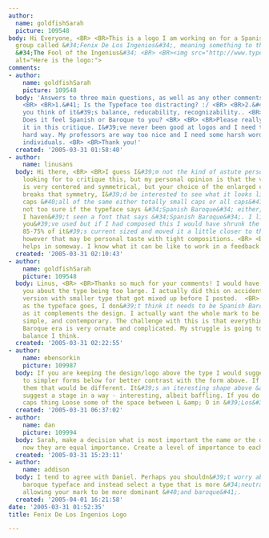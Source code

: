 ```yaml
---
author:
  name: goldfishSarah
  picture: 109548
body: Hi Everyone, <BR> <BR>This is a logo I am working on for a Spanish Baroque Vocal
  group called &#34;Fenix De Los Ingenios&#34;, meaning something to the effect of
  &#34;The Fool of the Ingenius&#34; <BR> <BR><img src="http://www.typophile.com/forums/messages/29/68438.jpg"
  alt="Here is the logo:">
comments:
- author:
    name: goldfishSarah
    picture: 109548
  body: 'Answers to three main questions, as well as any other comments would be appreciated:
    <BR> <BR>1.&#41; Is the Typeface too distracting? :/ <BR> <BR>2.&#41; What do
    you think of it&#39;s balance, reducability, recognizability.. <BR> <BR>3.&#41;
    Does it feel Spanish or Baroque to you? <BR> <BR> <BR>Please really let me have
    it in this critique. I&#39;ve never been good at logos and I need to learn the
    hard way. My professors are way too nice and I need some harsh words from astute
    individuals. <BR> <BR>Thank you!'
  created: '2005-03-31 01:58:40'
- author:
    name: linusans
  body: Hi there, <BR> <BR>I guess I&#39;m not the kind of astute person you&#39;re
    looking for to critique this, but my personal opinion is that the vector ornament/logo
    is very centered and symmetrical, but your choice of the enlarged caps kind of
    breaks that symmetry, I&#39;d be interested to see what it looks like in uniform
    caps &#40;all of the same either totally small caps or all caps&#41;. <BR> <BR>I&#39;m
    not too sure if the typeface says &#34;Spanish Baroque&#34; either, but then again
    I haven&#39;t seen a font that says &#34;Spanish Baroque&#34;. I like the colors
    you&#39;ve used but if I had composed this I would have shrunk the text to about
    85-75% of it&#39;s current sized and moved it a little closer to the graphic,
    however that may be personal taste with tight compositions. <BR> <BR>Hope this
    helps in someway. I know what it can be like to work in a feedback vacuum!
  created: '2005-03-31 02:10:43'
- author:
    name: goldfishSarah
    picture: 109548
  body: Linus, <BR> <BR>Thanks so much for your comments! I would have to agree with
    you about the type being too large. I actually did this on accident- I had a previous
    version with smaller type that got mixed up before I posted.  <BR> <BR>As far
    as the typeface goes, I don&#39;t think it needs to be Spanish Baroque as long
    as it complements the design. I actually want the whole mark to be very clean,
    simple, and contemporary. The challenge with this is that everything from the
    Baroque era is very ornate and complicated. My struggle is going to be one of
    balance I think.
  created: '2005-03-31 02:22:55'
- author:
    name: ebensorkin
    picture: 109987
  body: If you are keeping the design/logo above the type I would suggest keeping
    to simpler forms below for better contrast with the form above. If you were integrating
    them that would be different. It&#39;s an iteresting shape above &amp; works to
    suggest a stage in a way - interesting, albeit baffling. If you do keep the Small
    caps thing Loose some of the space between L &amp; O in &#39;Los&#39;!
  created: '2005-03-31 06:37:02'
- author:
    name: dan
    picture: 109994
  body: Sarah, make a decision what is most important the name or the dingbat. Right
    now they are equal importance. Create a level of importance to each element.
  created: '2005-03-31 15:23:11'
- author:
    name: addison
  body: I tend to agree with Daniel. Perhaps you shouldn&#39;t worry about a Spanish
    baroque typeface and instead select a type that is more &#34;neutral&#34; -- possibly
    allowing your mark to be more dominant &#40;and baroque&#41;.
  created: '2005-04-01 16:21:58'
date: '2005-03-31 01:52:35'
title: Fenix De Los Ingenios Logo

---
```

